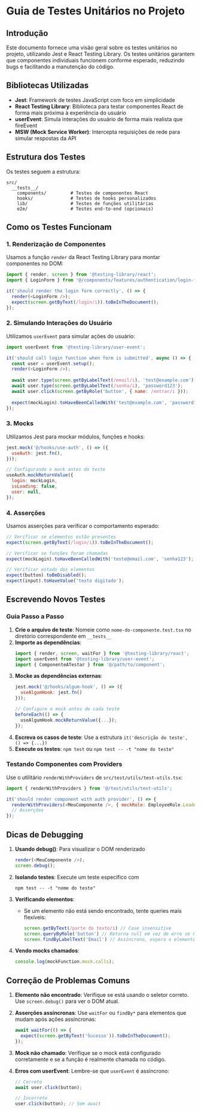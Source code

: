 # Guia de Testes Unitários no Projeto

## Introdução

Este documento fornece uma visão geral sobre os testes unitários no projeto, utilizando Jest e React Testing Library. Os testes unitários garantem que componentes individuais funcionem conforme esperado, reduzindo bugs e facilitando a manutenção do código.

## Bibliotecas Utilizadas

- **Jest**: Framework de testes JavaScript com foco em simplicidade
- **React Testing Library**: Biblioteca para testar componentes React de forma mais próxima à experiência do usuário
- **userEvent**: Simula interações do usuário de forma mais realista que fireEvent
- **MSW (Mock Service Worker)**: Intercepta requisições de rede para simular respostas da API

## Estrutura dos Testes

Os testes seguem a estrutura:

```
src/
  __tests__/
    components/         # Testes de componentes React
    hooks/              # Testes de hooks personalizados 
    lib/                # Testes de funções utilitárias
    e2e/                # Testes end-to-end (opcionais)
```

## Como os Testes Funcionam

### 1. Renderização de Componentes

Usamos a função `render` da React Testing Library para montar componentes no DOM:

```javascript
import { render, screen } from '@testing-library/react';
import { LoginForm } from '@/components/features/authentication/login-form';

it('should render the login form correctly', () => {
  render(<LoginForm />);
  expect(screen.getByText(/login/i)).toBeInTheDocument();
});
```

### 2. Simulando Interações do Usuário

Utilizamos `userEvent` para simular ações do usuário:

```javascript
import userEvent from '@testing-library/user-event';

it('should call login function when form is submitted', async () => {
  const user = userEvent.setup();
  render(<LoginForm />);
  
  await user.type(screen.getByLabelText(/email/i), 'test@example.com');
  await user.type(screen.getByLabelText(/senha/i), 'password123');
  await user.click(screen.getByRole('button', { name: /entrar/i }));
  
  expect(mockLogin).toHaveBeenCalledWith('test@example.com', 'password123');
});
```

### 3. Mocks

Utilizamos Jest para mockar módulos, funções e hooks:

```javascript
jest.mock('@/hooks/use-auth', () => ({
  useAuth: jest.fn(),
}));

// Configurando o mock antes do teste
useAuth.mockReturnValue({
  login: mockLogin,
  isLoading: false,
  user: null,
});
```

### 4. Asserções

Usamos asserções para verificar o comportamento esperado:

```javascript
// Verificar se elementos estão presentes
expect(screen.getByText(/login/i)).toBeInTheDocument();

// Verificar se funções foram chamadas
expect(mockLogin).toHaveBeenCalledWith('teste@email.com', 'senha123');

// Verificar estado dos elementos
expect(button).toBeDisabled();
expect(input).toHaveValue('texto digitado');
```

## Escrevendo Novos Testes

### Guia Passo a Passo

1. **Crie o arquivo de teste**: Nomeie como `nome-do-componente.test.tsx` no diretório correspondente em `__tests__`
2. **Importe as dependências**:
   ```javascript
   import { render, screen, waitFor } from '@testing-library/react';
   import userEvent from '@testing-library/user-event';
   import { ComponenteATestar } from '@/path/to/component';
   ```
3. **Mocke as dependências externas**:
   ```javascript
   jest.mock('@/hooks/algum-hook', () => ({
     useAlgumHook: jest.fn()
   }));
   
   // Configure o mock antes de cada teste
   beforeEach(() => {
     useAlgumHook.mockReturnValue({...});
   });
   ```
4. **Escreva os casos de teste**: Use a estrutura `it('descrição do teste', () => {...})`
5. **Execute os testes**: `npm test` ou `npm test -- -t "nome do teste"`

### Testando Componentes com Providers

Use o utilitário `renderWithProviders` de `src/test/utils/test-utils.tsx`:

```javascript
import { renderWithProviders } from '@/test/utils/test-utils';

it('should render component with auth provider', () => {
  renderWithProviders(<MeuComponente />, { mockRole: EmployeeRole.Leader });
  // Asserções
});
```

## Dicas de Debugging

1. **Usando debug()**: Para visualizar o DOM renderizado
   ```javascript
   render(<MeuComponente />);
   screen.debug();
   ```
   
2. **Isolando testes**: Execute um teste específico com
   ```
   npm test -- -t "nome do teste"
   ```
   
3. **Verificando elementos**:
   - Se um elemento não está sendo encontrado, tente queries mais flexíveis:
     ```javascript
     screen.getByText(/parte do texto/i) // Case insensitive
     screen.queryByRole('button') // Retorna null em vez de erro se não encontrar
     screen.findByLabelText('Email') // Assíncrono, espera o elemento aparecer
     ```

4. **Vendo mocks chamados**:
   ```javascript
   console.log(mockFunction.mock.calls);
   ```

## Correção de Problemas Comuns

1. **Elemento não encontrado**: Verifique se está usando o seletor correto. Use `screen.debug()` para ver o DOM atual.

2. **Asserções assíncronas**: Use `waitFor` ou `findBy*` para elementos que mudam após ações assíncronas:
   ```javascript
   await waitFor(() => {
     expect(screen.getByText('Sucesso')).toBeInTheDocument();
   });
   ```

3. **Mock não chamado**: Verifique se o mock está configurado corretamente e se a função é realmente chamada no código.

4. **Erros com userEvent**: Lembre-se que `userEvent` é assíncrono:
   ```javascript
   // Correto
   await user.click(button);
   
   // Incorreto
   user.click(button); // Sem await
   ```

   